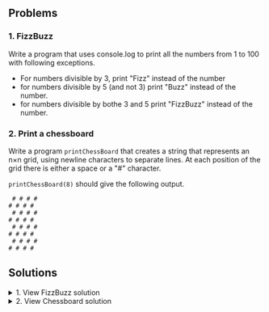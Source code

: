 ## Problems
### 1. FizzBuzz
Write a program that uses console.log to print all the numbers from 1 to 100 with following exceptions.
* For numbers divisible by 3, print "Fizz" instead of the number
* for numbers divisible by 5 (and not 3) print "Buzz" instead of the number.
* for numbers divisible by bothe 3 and 5 print "FizzBuzz" instead of the number.
### 2. Print a chessboard
Write a program `printChessBoard` that creates a string that represents an n×n grid, using newline characters to separate lines. At each position of the grid there is either a space or a "#" character.

`printChessBoard(8)` should give the following output.

````
 # # # #
# # # # 
 # # # #
# # # # 
 # # # #
# # # # 
 # # # #
# # # #
````

## Solutions
<details>
<summary>
  1. View FizzBuzz solution
</summary>


_simple solution_
```` javascript
const fizzbuzz = ()=> {
  for(let i=1; i<=100; i++){
    if(i%15 === 0){
      console.log('FizzBuzz');
    } else if(i%3 === 0){
      console.log('Fizz');
    } else if(i%5 === 0){
      console.log('Buzz');
    } else {
      console.log(i);
    }
  }
}
fizzbuzz();
````
_smart solution_
```` javasctipt
const fizzbuzz = ()=> {
  for(let i=1; i<=100; i++){
    let message = '';
    if(i%3 === 0){
      message = 'Fizz'
    } 
    if(i%5 === 0){
      message += 'Buzz'
    }
    console.log(message || i);
  }
}
fizzbuzz();
````
</details>







<details>
<summary>
  2. View Chessboard solution
</summary>

```` javascript
const chessBoard = (boardSize) => {
  boardSize = boardSize || 8;
  for(let i=0; i<boardSize; i++){
     let rowMessage = '';
    for(let j=0; j<boardSize; j++){
      if((i+j)%2 === 0){
        rowMessage += ' ';
      } else {
        rowMessage += '#';
      }
    }
    console.log(rowMessage + '\n')
  }
}

chessBoard(16);
````

</details>
